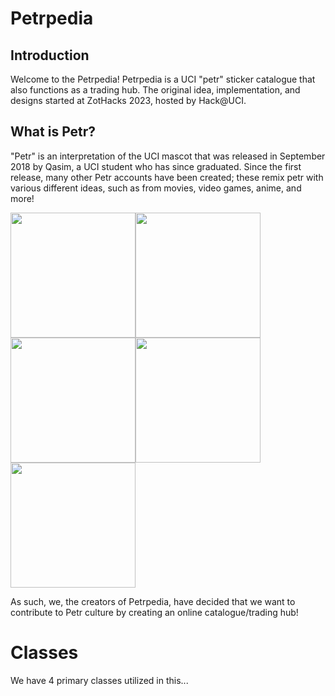 # Petrpedia

## Introduction

Welcome to the Petrpedia!
Petrpedia is a UCI "petr" sticker catalogue that also functions as a trading hub.
The original idea, implementation, and designs started at ZotHacks 2023, hosted by Hack@UCI.

## What is Petr?
"Petr" is an interpretation of the UCI mascot that was released in September 2018 by Qasim, a UCI student who has since graduated.
Since the first release, many other Petr accounts have been created; these remix petr with various different ideas, such as from movies, video games, anime, and more!

<img src="https://scontent.cdninstagram.com/v/t51.2885-15/43252105_187038095554844_1410835837928328792_n.jpg?stp=dst-jpg_e35&efg=eyJ2ZW5jb2RlX3RhZyI6ImltYWdlX3VybGdlbi44MDB4ODAwLnNkciJ9&_nc_ht=scontent.cdninstagram.com&_nc_cat=108&_nc_ohc=CSM5o9O_BNUAX_d7PSs&edm=APs17CUBAAAA&ccb=7-5&ig_cache_key=MTkwMjY1MjQyMzE5NDIyMjI3Nw%3D%3D.2-ccb7-5&oh=00_AfBXavPPi8SYJfvg40Kttu-7O2Bp0xH0OP9lYe2W5rhF5Q&oe=654E36EC&_nc_sid=10d13b" width=200/><img src="https://scontent-lax3-2.cdninstagram.com/v/t51.2885-15/61299248_2573839462650276_1354143665798510968_n.jpg?stp=dst-jpg_e35&efg=eyJ2ZW5jb2RlX3RhZyI6ImltYWdlX3VybGdlbi4xMDAweDEwMDAuc2RyIn0&_nc_ht=scontent-lax3-2.cdninstagram.com&_nc_cat=100&_nc_ohc=qD08gXjlJlIAX_nk0_q&edm=ACWDqb8BAAAA&ccb=7-5&ig_cache_key=MjA2NDI4NzU1MjczNDc5NzM1Mw%3D%3D.2-ccb7-5&oh=00_AfBQqkgm9NJ_x2evBtLav0F4yllnf1erBisvjURBGtHvAw&oe=654FDCE4&_nc_sid=ee9879" width=200/><img src="https://scontent-lax3-1.cdninstagram.com/v/t51.2885-15/250353329_936410946960509_7791785628921005265_n.jpg?stp=dst-jpg_e35&efg=eyJ2ZW5jb2RlX3RhZyI6ImltYWdlX3VybGdlbi4xMDAweDEwMDAuc2RyIn0&_nc_ht=scontent-lax3-1.cdninstagram.com&_nc_cat=105&_nc_ohc=CQkT4M2jM5UAX8SxXaN&edm=ACWDqb8BAAAA&ccb=7-5&ig_cache_key=MjY5Njg1MDkyOTc1MzcwMTY0Mg%3D%3D.2-ccb7-5&oh=00_AfBrYWJt_EB8w3lI_b6GX1tp19koJ125s1GfLmuRScij8Q&oe=654E7D63&_nc_sid=ee9879" width=200/><img src="https://scontent-lax3-2.cdninstagram.com/v/t51.2885-15/46392583_594127507688099_2035162759375179005_n.jpg?stp=dst-jpg_e35&efg=eyJ2ZW5jb2RlX3RhZyI6ImltYWdlX3VybGdlbi44MDB4ODAwLnNkciJ9&_nc_ht=scontent-lax3-2.cdninstagram.com&_nc_cat=111&_nc_ohc=ih3jsa_UsgsAX8fnHsr&edm=ACWDqb8BAAAA&ccb=7-5&ig_cache_key=MTkzMTI5MjUxOTI0NTcxNDE0Mg%3D%3D.2-ccb7-5&oh=00_AfDiSkR9H3yjrZizE1k48JMImgujBN7S6CXyp3DvkTBWtw&oe=654E1E91&_nc_sid=ee9879" width=200/><img src="https://scontent-lax3-2.cdninstagram.com/v/t51.2885-15/55864982_876943595998273_6522420144068299193_n.jpg?stp=dst-jpg_e35&efg=eyJ2ZW5jb2RlX3RhZyI6ImltYWdlX3VybGdlbi4xMDAweDEwMDAuc2RyIn0&_nc_ht=scontent-lax3-2.cdninstagram.com&_nc_cat=101&_nc_ohc=GFrvE-qnA-QAX8dWFJZ&edm=ACWDqb8BAAAA&ccb=7-5&ig_cache_key=MjAyMzEwOTY0MzUxNzA0NjI1OQ%3D%3D.2-ccb7-5&oh=00_AfBg2rTJ7XiYiIAiZF8EGPm_df61dz1ttw1R1mUfjk6pdQ&oe=654F3AD5&_nc_sid=ee9879" width=200/>

As such, we, the creators of Petrpedia, have decided that we want to contribute to Petr culture by creating an online catalogue/trading hub!

# Classes
We have 4 primary classes utilized in this...

